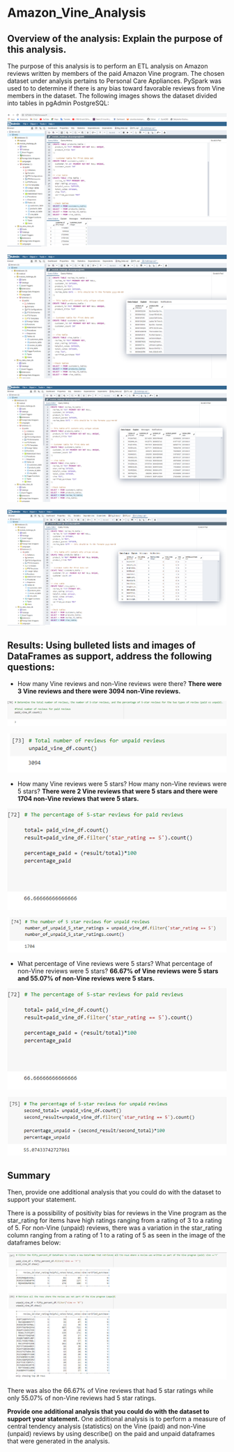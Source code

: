 # Amazon_Vine_Analysis
## Overview of the analysis: Explain the purpose of this analysis.

The purpose of this analysis is to perform an ETL analysis on Amazon reviews written by members of the paid Amazon Vine program. The chosen dataset under analysis pertains to Personal Care Appliances. PySpark was used to to determine if there is any bias toward favorable reviews from Vine members in the dataset. The following images shows the dataset divided into tables in pgAdmin PostgreSQL:

![image1](resources/image1.PNG?raw=true "Title")

![image2](resources/image2.PNG?raw=true "Title")

![image3](resources/image3.PNG?raw=true "Title")

![image4](resources/image4.PNG?raw=true "Title")

## Results: Using bulleted lists and images of DataFrames as support, address the following questions:

- How many Vine reviews and non-Vine reviews were there?
**There were 3 Vine reviews and there were 3094 non-Vine reviews.**

![vinereviews](resources/paid_vine.PNG?raw=true "Title")

![vineunpaid](resources/unpaid_vine.PNG?raw=true "Title")

- How many Vine reviews were 5 stars? How many non-Vine reviews were 5 stars?
**There were 2 Vine reviews that were 5 stars and there were 1704 non-Vine reviews that were 5 stars.**

![vinepaid1](resources/vine_percent.PNG?raw=true "Title")

![vineunpaid1](resources/five_star_unpaid.PNG?raw=true "Title")

- What percentage of Vine reviews were 5 stars? What percentage of non-Vine reviews were 5 stars?
**66.67% of Vine reviews were 5 stars and 55.07% of non-Vine reviews were 5 stars.**

![vinepercent](resources/vine_percent.PNG?raw=true "Title")

![non_vinepercent](resources/non_vine_percent.PNG?raw=true "Title")


## Summary
Then, provide one additional analysis that you could do with the dataset to support your statement.

There is a possibility of positivity bias for reviews in the Vine program as the star_rating for items have high ratings ranging from a rating of 3 to a rating of 5. For non-Vine (unpaid) reviews, there was a variation in the star_rating column ranging from a rating of 1 to a rating of 5 as seen in the image of the dataframes below:

![determine_bias](resources/bias.PNG?raw=true "Title")

There was also the 66.67% of Vine reviews that had 5 star ratings while only 55.07% of non-Vine reviews had 5 star ratings.

**Provide one additional analysis that you could do with the dataset to support your statement.**
One additional analysis is to perform a measure of central tendency analysis (statistics) on the Vine (paid) and non-Vine (unpaid) reviews by using describe() on the paid and unpaid dataframes that were generated in the analysis.

